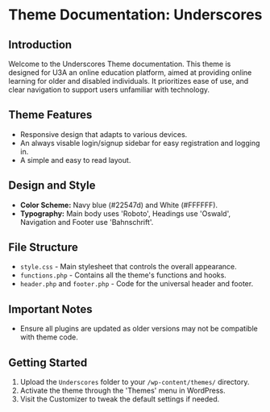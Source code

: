 # Theme Documentation: Underscores

## Introduction
Welcome to the Underscores Theme documentation.
This theme is designed for U3A an online education platform, aimed at providing online learning for older and disabled individuals.
It prioritizes ease of use, and clear navigation to support users unfamiliar with technology.

## Theme Features
- Responsive design that adapts to various devices.
- An always visable login/signup sidebar for easy registration and logging in.
- A simple and easy to read layout.

## Design and Style
- **Color Scheme:** Navy blue (#22547d) and White (#FFFFFF).
- **Typography:** Main body uses 'Roboto', Headings use 'Oswald', Navigation and Footer use 'Bahnschrift'.

## File Structure
- `style.css` - Main stylesheet that controls the overall appearance.
- `functions.php` - Contains all the theme's functions and hooks.
- `header.php` and `footer.php` - Code for the universal header and footer.

## Important Notes
- Ensure all plugins are updated as older versions may not be compatible with theme code.

## Getting Started
1. Upload the `Underscores` folder to your `/wp-content/themes/` directory.
2. Activate the theme through the 'Themes' menu in WordPress.
3. Visit  the Customizer to tweak the default settings if needed.